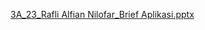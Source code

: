 
[3A_23_Rafli Alfian Nilofar_Brief Aplikasi.pptx](https://github.com/Raflian21/3A_23_Rafli-Alfian-Nilofar_Tugas-Besar/files/10213847/3A_23_Rafli.Alfian.Nilofar_Brief.Aplikasi.pptx)
